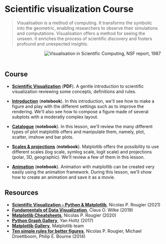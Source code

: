 # Scientific visualization Course 

> Visualisation is a method of computing. It transforms the symbolic into the geometric, enabling researchers to observe their simulations and computations. Visualisation offers a method for seeing the unseen. It enriches the process of scientific discovery and fosters profound and unexpected insights.

<img align="right" alt="Visualisation in Scientific Computing, NSF report, 1987"></img>

<br/><br/>

## Course

* **[Scientific Visualization](dataviz.pdf)** (**PDF**). A gentle
     introduction to scientific visualization reviewing some concepts,
     definitions and rules.

* **[Introduction](01-introduction.ipynb)** (**notebook**). In this
    introduction, we'll see how to make a figure and play with the
    different settings such as to improve the rendering. We'll also
    see how to compose a figure made of several subplots with a
    moderatly complex layout.

* **[Catalogue](02-catalogue.ipynb)** (**notebook**). In this lesson,
  we'll review the many different types of plot matplotlib offers and
  manipulate them, namely, plot, scatter, imshow and bar plots.

* **[Scales & projections](03-scale-projection.ipynb)**
  (**notebook**). Matplotlib offers the possibility to use different
  scales (log scale, symlog scale, logit scale) and projections
  (polar, 3D, geographic). We'll review a few of them in this lesson.

* **[Animation](04-animation.ipynb)** (**notebook**). Animation with
  matplotlib can be created very easily using the animation
  framework. During this lesson, we'll show how to create an animation
  and save it as a movie.


## Resources

- [**Scientific Visualization – Python & Matplotlib**](https://github.com/rougier/scientific-visualization-book), Nicolas P. Rougier (2021)
- [**Fundamentals of Data
  Visualization**](https://serialmentor.com/dataviz/), Claus
  O. Wilke (2019)
- **[Matplotlib Cheatsheets]**, Nicolas P. Rougier (2020)
- **[Python Graph Gallery]**, Yan Holtz (2017)
- **[Matplotlib Gallery]**, Matplotlib team
- **[Ten simple rules for better figures]**, 
    Nicolas P. Rougier, Michael Droettboom, Philip E. Bourne (2014)


<!-- Links -------------------------------------------------------------------->
[Matplotlib cheatsheets]: https://github.com/matplotlib/cheatsheets
[Matplotlib Gallery]: https://matplotlib.org/stable/gallery/index.html
[Data Visualization Catalogue]: https://datavizcatalogue.com/
[Python Graph Gallery]: https://python-graph-gallery.com/
[Ten simple rules for better figures]: https://journals.plos.org/ploscompbiol/article?id=10.1371/journal.pcbi.1003833

